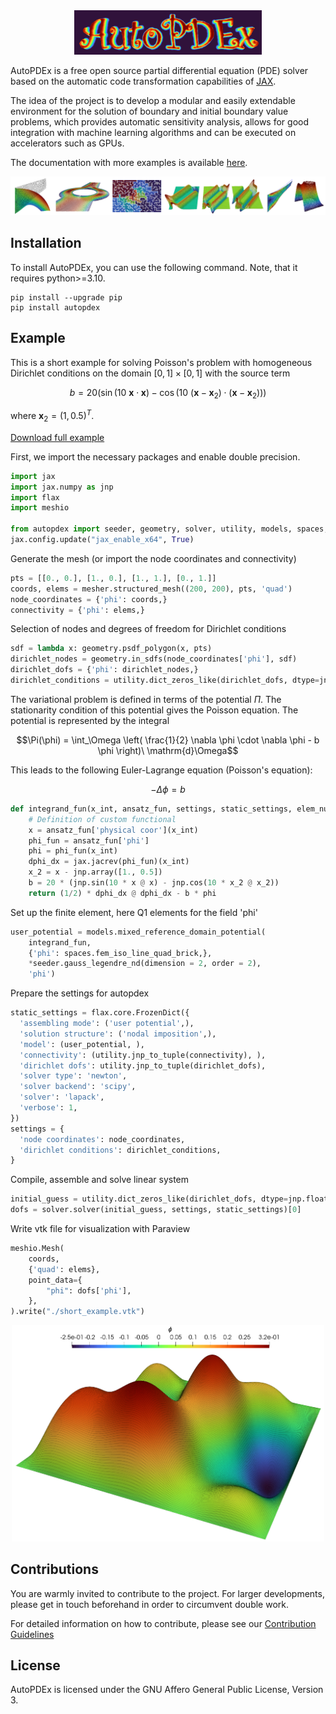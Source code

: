 <div align="center">
    <img src="docs/_static/logo.png" width="300"/>
</div>

AutoPDEx is a free open source partial differential equation (PDE) solver based on the automatic code transformation capabilities of [JAX](https://github.com/jax-ml/jax).

The idea of the project is to develop a modular and easily extendable environment for the solution of boundary and initial boundary value problems, which provides automatic sensitivity analysis, allows for good integration with machine learning algorithms and can be executed on accelerators such as GPUs.

The documentation with more examples is available [here](https://bodetobias.github.io/AutoPDEx/index.html).

![](docs/_static/demos_small.png)

## Installation

To install AutoPDEx, you can use the following command. Note, that it requires python>=3.10. 

```
pip install --upgrade pip
pip install autopdex
```

## Example

This is a short example for solving Poisson's problem with homogeneous Dirichlet conditions on the domain $[0,1]\times[0,1]$ with the source term 

$$b = 20 \left(\sin{\left(10\ \boldsymbol{x}\cdot\boldsymbol{x}\right)} - \cos{\left(10\  \left(\boldsymbol{x} - \boldsymbol{x}_2\right) \cdot \left(\boldsymbol{x} - \boldsymbol{x}_2\right)\right)}\right)$$ 

where $\boldsymbol{x}_2 = (1, 0.5)^T$.

[Download full example](examples/miscellaneous/short_example.py)

First, we import the necessary packages and enable double precision.

```python
import jax
import jax.numpy as jnp
import flax
import meshio

from autopdex import seeder, geometry, solver, utility, models, spaces, mesher
jax.config.update("jax_enable_x64", True)

```

Generate the mesh (or import the node coordinates and connectivity)

```python
pts = [[0., 0.], [1., 0.], [1., 1.], [0., 1.]]
coords, elems = mesher.structured_mesh((200, 200), pts, 'quad')
node_coordinates = {'phi': coords,}
connectivity = {'phi': elems,}
```


Selection of nodes and degrees of freedom for Dirichlet conditions

```python
sdf = lambda x: geometry.psdf_polygon(x, pts)
dirichlet_nodes = geometry.in_sdfs(node_coordinates['phi'], sdf)
dirichlet_dofs = {'phi': dirichlet_nodes,}
dirichlet_conditions = utility.dict_zeros_like(dirichlet_dofs, dtype=jnp.float64)
```

The variational problem is defined in terms of the potential $\Pi$. The stationarity condition of this potential gives the Poisson equation. The potential is represented by the integral

$$\Pi(\phi) = \int_\Omega \left( \frac{1}{2} \nabla \phi \cdot \nabla \phi - b \phi \right)\ \mathrm{d}\Omega$$

This leads to the following Euler-Lagrange equation (Poisson's equation):

$$- \Delta \phi = b$$

```python
def integrand_fun(x_int, ansatz_fun, settings, static_settings, elem_number, set):
    # Definition of custom functional    
    x = ansatz_fun['physical coor'](x_int)
    phi_fun = ansatz_fun['phi']
    phi = phi_fun(x_int)
    dphi_dx = jax.jacrev(phi_fun)(x_int)
    x_2 = x - jnp.array([1., 0.5])
    b = 20 * (jnp.sin(10 * x @ x) - jnp.cos(10 * x_2 @ x_2))
    return (1/2) * dphi_dx @ dphi_dx - b * phi
```

Set up the finite element, here Q1 elements for the field 'phi'
```python
user_potential = models.mixed_reference_domain_potential(
    integrand_fun,
    {'phi': spaces.fem_iso_line_quad_brick,},
    *seeder.gauss_legendre_nd(dimension = 2, order = 2),
    'phi')
```

Prepare the settings for autopdex
```python
static_settings = flax.core.FrozenDict({
  'assembling mode': ('user potential',),
  'solution structure': ('nodal imposition',),
  'model': (user_potential, ),
  'connectivity': (utility.jnp_to_tuple(connectivity), ),
  'dirichlet dofs': utility.jnp_to_tuple(dirichlet_dofs),
  'solver type': 'newton',
  'solver backend': 'scipy',
  'solver': 'lapack',
  'verbose': 1,
})
settings = {
  'node coordinates': node_coordinates,
  'dirichlet conditions': dirichlet_conditions,
}
```

Compile, assemble and solve linear system
```python
initial_guess = utility.dict_zeros_like(dirichlet_dofs, dtype=jnp.float64)
dofs = solver.solver(initial_guess, settings, static_settings)[0]
```

Write vtk file for visualization with Paraview
```python
meshio.Mesh(
    coords,
    {'quad': elems},
    point_data={
        "phi": dofs['phi'],
    },
).write("./short_example.vtk")
```

<div align="center">
    <img src="docs/_static/short_example.png" width="500"/>
</div>


## Contributions

You are warmly invited to contribute to the project. For larger developments, please get in touch beforehand in order to circumvent double work. 

For detailed information on how to contribute, please see our [Contribution Guidelines](https://github.com/BodeTobias/AutoPDEx/CONTRIBUTING.md)

## License

AutoPDEx is licensed under the GNU Affero General Public License, Version 3.
